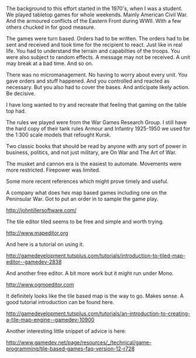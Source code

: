 The background to this effort started in the 1970's, when I was a student.
We played tabletop games for whole weekends. Mainly American Civil War.
And the armoured conflicts of the Eastern Front during WWII. With a few 
others chucked in for good measure.

The games were turn based. Orders had to be written. The orders had to be
sent and received and took time for the recipient to react. Just like in
real life. You had to understand the terrain and capabilties of the troops.
You were also subject to random effects. A message may not be received. A
unit may break at a bad time. And so on.

There was no micromanagement. No having to worry about every unit. You gave
orders and stuff happened. And you controlled and reacted as necessary. But
you also had to cover the bases. And anticipate likely action. Be decisive.

I have long wanted to try and recreate that feeling that gaming on the table
top had.

The rules we played were from the War Games Research Group. I still have the
hard copy of their tank rules Armour and Infantry 1925-1950 we used for the
1:300 scale models that refought Kursk.

Two classic books that should be read by anyone with any sort of
power in business, politics, and not just military, are On War and The Art of
War. 

The musket and cannon era is the easiest to automate. Movements were more
restricted. Firepower was limited. 

Some more recent references which might prove timely and useful.

A company what does hex map based games including one on the Peninsular War. Got
to put an order in to sample the game play. 

http://johntillersoftware.com/


The tile editor tiled seems to be free and simple and worth trying.

http://www.mapeditor.org

And here is a tutorial on using it.

http://gamedevelopment.tutsplus.com/tutorials/introduction-to-tiled-map-editor--gamedev-2838


And another free editor. A bit more work but it might run under Mono.

http://www.ogmoeditor.com


It definitely looks like the tile based map is the way to go. Makes sense. A good tutorial
introduction can be found here.

http://gamedevelopment.tutsplus.com/tutorials/an-introduction-to-creating-a-tile-map-engine--gamedev-10900


Another interesting little snippet of advice is here:

http://www.gamedev.net/page/resources/_/technical/game-programming/tile-based-games-faq-version-12-r728

